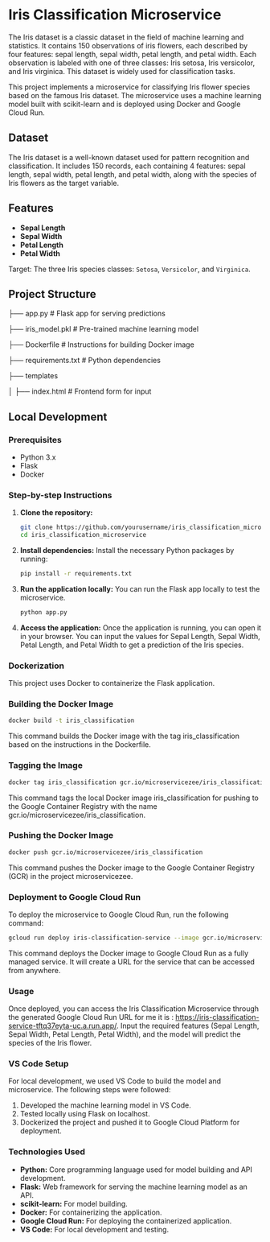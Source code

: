 # Iris Classification Microservice

The Iris dataset is a classic dataset in the field of machine learning and statistics. It contains 150 observations of iris flowers, each described by four features: sepal length, sepal width, petal length, and petal width. Each observation is labeled with one of three classes: Iris setosa, Iris versicolor, and Iris virginica. This dataset is widely used for classification tasks.

This project implements a microservice for classifying Iris flower species based on the famous Iris dataset. The microservice uses a machine learning model built with scikit-learn and is deployed using Docker and Google Cloud Run.

## Dataset

The Iris dataset is a well-known dataset used for pattern recognition and classification. It includes 150 records, each containing 4 features: sepal length, sepal width, petal length, and petal width, along with the species of Iris flowers as the target variable.

## Features

- **Sepal Length**
- **Sepal Width**
- **Petal Length**
- **Petal Width**

Target: The three Iris species classes: `Setosa`, `Versicolor`, and `Virginica`.

## Project Structure

├── app.py # Flask app for serving predictions

├── iris_model.pkl # Pre-trained machine learning model 

├── Dockerfile # Instructions for building Docker image 

├── requirements.txt # Python dependencies 

├── templates 

│ ├── index.html # Frontend form for input 



## Local Development

### Prerequisites

- Python 3.x
- Flask
- Docker

### Step-by-step Instructions

1. **Clone the repository:**

   ```bash
   git clone https://github.com/yourusername/iris_classification_microservice.git
   cd iris_classification_microservice
   ```
   
2. **Install dependencies:**
   Install the necessary Python packages by running:

   ```bash
   pip install -r requirements.txt
   ```
3. **Run the application locally:**
   You can run the Flask app locally to test the microservice.

   ```bash
   python app.py
   ```
4. **Access the application:**
   Once the application is running, you can open it in your browser. You can input the values for Sepal Length, Sepal Width, Petal Length, and Petal Width to get a prediction of the Iris species.

### Dockerization

This project uses Docker to containerize the Flask application.

### Building the Docker Image 
```bash
docker build -t iris_classification
```
This command builds the Docker image with the tag iris_classification based on the instructions in the Dockerfile.

### Tagging the Image
```bash
docker tag iris_classification gcr.io/microservicezee/iris_classification
```
This command tags the local Docker image iris_classification for pushing to the Google Container Registry with the name gcr.io/microservicezee/iris_classification.

### Pushing the Docker Image
```bash
docker push gcr.io/microservicezee/iris_classification
```
This command pushes the Docker image to the Google Container Registry (GCR) in the project microservicezee.

### Deployment to Google Cloud Run

To deploy the microservice to Google Cloud Run, run the following command:

```bash
gcloud run deploy iris-classification-service --image gcr.io/microservicezee/iris_classification --platform managed --region us-central1 --allow-unauthenticated
```
This command deploys the Docker image to Google Cloud Run as a fully managed service. It will create a URL for the service that can be accessed from anywhere.

### Usage

Once deployed, you can access the Iris Classification Microservice through the generated Google Cloud Run URL for me it is : https://iris-classification-service-tftq37eyta-uc.a.run.app/. Input the required features (Sepal Length, Sepal Width, Petal Length, Petal Width), and the model will predict the species of the Iris flower.

### VS Code Setup
For local development, we used VS Code to build the model and microservice. The following steps were followed:

1. Developed the machine learning model in VS Code.
2. Tested locally using Flask on localhost.
3. Dockerized the project and pushed it to Google Cloud Platform for deployment.

### Technologies Used

- **Python:** Core programming language used for model building and API development.
- **Flask:** Web framework for serving the machine learning model as an API.
- **scikit-learn:** For model building.
- **Docker:** For containerizing the application.
- **Google Cloud Run:** For deploying the containerized application.
- **VS Code:** For local development and testing.




